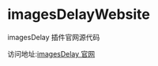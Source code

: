 # imagesDelayWebsite
imagesDelay 插件官网源代码

访问地址:[imagesDelay 官网](http://www.rinhome.com/imagesDelay/)